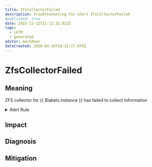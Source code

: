 ```yaml
---
title: ZfsCollectorFailed
description: Troubleshooting for alert ZfsCollectorFailed
#published: true
date: 2023-12-12T21:12:32.022Z
tags: 
  - LGTM
  - generated
editor: markdown
dateCreated: 2020-04-10T18:32:27.079Z
---
```


# ZfsCollectorFailed

## Meaning
[//]: # "Short paragraph that explains what the alert means"
ZFS collector for {{ $labels.instance }} has failed to collect information

<details>
  <summary>Alert Rule</summary>

{{% rule "zfs/zfs_exporter.yml" "ZfsCollectorFailed" %}}

<!-- Rule when generated

```yaml
alert: ZfsCollectorFailed
expr: zfs_scrape_collector_success != 1
for: 0m
labels:
    severity: warning
annotations:
    summary: ZFS collector failed (instance {{ $labels.instance }})
    description: |-
        ZFS collector for {{ $labels.instance }} has failed to collect information
          VALUE = {{ $value }}
          LABELS = {{ $labels }}
    runbook: https://github.com/srerun/prometheus-alerts/blob/main/content/runbooks/zfs_exporter/ZfsCollectorFailed.md

```

-->

</details>


## Impact
[//]: # "What could / will happen if the alert is not addressed"



## Diagnosis
[//]: # "Steps to take to identify the cause of the problem"



## Mitigation
[//]: # "The steps necessary to resolve the alert"
